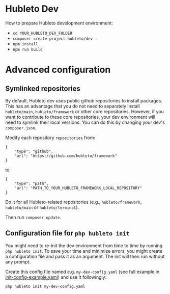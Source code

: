 # Hubleto Dev

How to prepare Hubleto development environment:

  * `cd YOUR_HUBLETO_DEV_FOLDER`
  * `composer create-project hubleto/dev .`
  * `npm install`
  * `npm run build`

# Advanced configuration

## Symlinked repositories

By default, Hubleto dev uses public github repositories to install packages. This has an advantage
that you do not need to separately install `hubleto/main`, `hubleto/framework` or other core
repositories. However, if you want to contribute to these core repositories, your dev environment will need
to symlink their local versions. You can do this by changing your dev's `composer.json`.

Modify each repository `repositories` from:

```
{
    "type": "github",
    "url": "https://github.com/hubleto/framework"
}
```

to

```
{
    "type": "path",
    "url": "PATH_TO_YOUR_HUBLETO_FRAMEWORK_LOCAL_REPOSITORY"
}
```

Do it for all Hubleto-related repositories (e.g., `hubleto/framework`, `hubleto/main` or `hubleto/terminal`).

Then run `composer update`.

## Configuration file for `php hubleto init`

You might need to re-init the dev environment from time to time by running `php hubleto init`. To save your time and
minimize errors, you might create a configuration file and pass it as an argument. The init will then run without any prompt.

Create this config file named e.g. `my-dev-config.yaml` (see full example in [init-config-example.yaml](init-config-example.yaml)) and use it followingly:

`php hubleto init my-dev-config.yaml`
